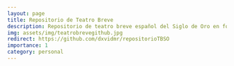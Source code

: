 ```yaml
---
layout: page
title: Repositorio de Teatro Breve
description: Repositorio de teatro breve español del Siglo de Oro en formato TXT y XML-TEI
img: assets/img/teatrobrevegithub.jpg
redirect: https://github.com/dxvidmr/repositorioTBSO
importance: 1
category: personal
---
```

